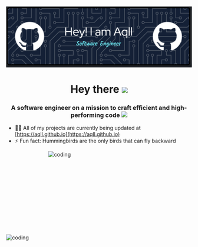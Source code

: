 ![logo](https://github.com/Aqll/Aqll/blob/main/banner.png)
<h1 align="center">Hey there <img src="https://media.giphy.com/media/hvRJCLFzcasrR4ia7z/giphy.gif" width="40"></h1>
<h3 align="center">A software engineer on a mission to craft efficient and high-performing code <img src="https://media.giphy.com/media/WUlplcMpOCEmTGBtBW/giphy.gif" width="50"></h3>





- 👨‍💻 All of my projects are currently being updated at [https://aqll.github.io](https://aqll.github.io)
- ⚡ Fun fact: Hummingbirds are the only birds that can fly backward



<img align="right" alt="coding" height="225" width="390" src="https://media.giphy.com/media/dWesBcTLavkZuG35MI/giphy.gif">
<img align="left" alt="coding" width="390" src="https://user-images.githubusercontent.com/55389276/140866485-8fb1c876-9a8f-4d6a-98dc-08c4981eaf70.gif">

